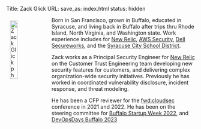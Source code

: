 Title: Zack Glick
URL: 
save_as: index.html
status: hidden 

<a href="{static}/images/zack-glick.jpg" alt="Zack Glick photo"><img src="{static}/images/zack-glick.jpg" alt="Zack Glick photo" style="float:left; width:20%; padding: 10px"></a>

Born in San Francisco, grown in Buffalo, educated in Syracuse, and living back in Buffalo after trips thru Rhode Island, North Virginia, and Washington state. Work experience includes for [New Relic](https://newrelic.com/), [AWS Security](https://aws.amazon.com/), [Dell Secureworks](https://www.secureworks.com/), and the [Syracuse City School District](http://www.syracusecityschools.com/).

Zack works as a Principal Security Engineer for [New Relic](https://newrelic.com/) on the Customer Trust Engineering team developing new security features for customers, and delivering complex organization-wide security initiatives. Previously he has worked in coordinated vulnerability disclosure, incident response, and threat modeling.

He has been a CFP reviewer for the [fwd:cloudsec](https://fwdcloudsec.org/) conference in 2021 and 2022. He has been on the steering committee for [Buffalo Startup Week 2022](https://www.startupweekbuffalo.com/), and [DevOpsDays Buffalo 2023](https://devopsdays.org/events/2023-buffalo/program/)
